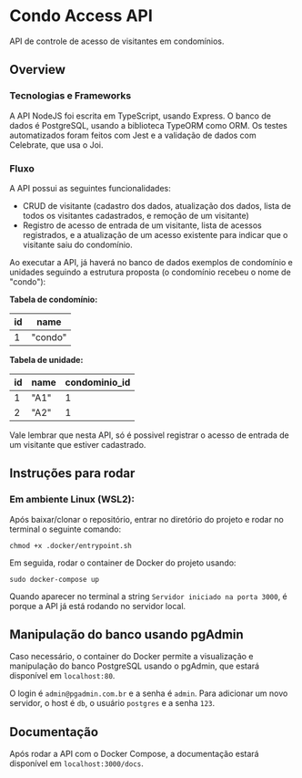 # Condo Access API
API de controle de acesso de visitantes em condomínios.

## Overview
### Tecnologias e Frameworks
A API NodeJS foi escrita em TypeScript, usando Express. O banco de dados é PostgreSQL, usando a biblioteca TypeORM como ORM. Os testes automatizados foram feitos com Jest e a validação de dados com Celebrate, que usa o Joi.

### Fluxo
A API possui as seguintes funcionalidades:
* CRUD de visitante (cadastro dos dados, atualização dos dados, lista de todos os visitantes cadastrados, e remoção de um visitante)
* Registro de acesso de entrada de um visitante, lista de acessos registrados, e a atualização de um acesso existente para indicar que o visitante saiu do condomínio.

Ao executar a API, já haverá no banco de dados exemplos de condomínio e unidades seguindo a estrutura proposta (o condomínio recebeu o nome de "condo"):

**Tabela de condomínio:**

| id  | name |
| ------------- | ------------- |
| 1  | "condo"  |

**Tabela de unidade:**

| id  | name | condominio_id
| ------------- | ------------- | -------------
| 1  | "A1"  | 1
| 2  | "A2"  | 1

Vale lembrar que nesta API, só é possivel registrar o acesso de entrada de um visitante que estiver cadastrado.

## Instruções para rodar
### Em ambiente Linux (WSL2):
Após baixar/clonar o repositório, entrar no diretório do projeto e rodar no terminal o seguinte comando:

```chmod +x .docker/entrypoint.sh```

Em seguida, rodar o container de Docker do projeto usando:

```sudo docker-compose up```

Quando aparecer no terminal a string ```Servidor iniciado na porta 3000```, é porque a API já está rodando no servidor local.

## Manipulação do banco usando pgAdmin
Caso necessário, o container do Docker permite a visualização e manipulação do banco PostgreSQL usando o pgAdmin, que estará disponível em ```localhost:80```.

O login é ```admin@pgadmin.com.br``` e a senha é ```admin```. Para adicionar um novo servidor, o host é ```db```, o usuário ```postgres``` e a senha ```123```.

## Documentação
Após rodar a API com o Docker Compose, a documentação estará disponível em ```localhost:3000/docs```.